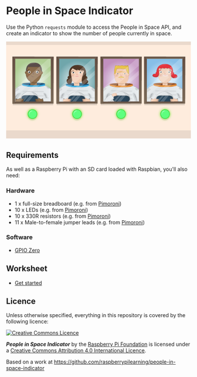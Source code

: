 # People in Space Indicator

Use the Python `requests` module to access the People in Space API, and create an indicator to show the number of people currently in space.

![People in Space Indicator](cover.png)

## Requirements

As well as a Raspberry Pi with an SD card loaded with Raspbian, you'll also need:

### Hardware

- 1 x full-size breadboard (e.g. from [Pimoroni](http://shop.pimoroni.com/products/solderless-breadboard-400-point))
- 10 x LEDs (e.g. from [Pimoroni](http://shop.pimoroni.com/products/led-5mm-pack-of-10))
- 10 x 330R resistors (e.g. from [Pimoroni](http://shop.pimoroni.com/products/resistor-grab-bag))
- 11 x Male-to-female jumper leads (e.g. from [Pimoroni](http://shop.pimoroni.com/products/jumper-jerky))

### Software

- [GPIO Zero](http://pythonhosted.org/gpiozero)

## Worksheet

- [Get started](worksheet.md)

## Licence

Unless otherwise specified, everything in this repository is covered by the following licence:

[![Creative Commons Licence](http://i.creativecommons.org/l/by-sa/4.0/88x31.png)](http://creativecommons.org/licenses/by-sa/4.0/)

***People in Space Indicator*** by the [Raspberry Pi Foundation](https://www.raspberrypi.org/) is licensed under a [Creative Commons Attribution 4.0 International Licence](http://creativecommons.org/licenses/by-sa/4.0/).

Based on a work at https://github.com/raspberrypilearning/people-in-space-indicator
